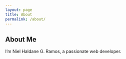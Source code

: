 ```yaml
---
layout: page
title: About
permalink: /about/
---
```


## About Me
I’m Niel Haldane G. Ramos, a passionate web developer.
